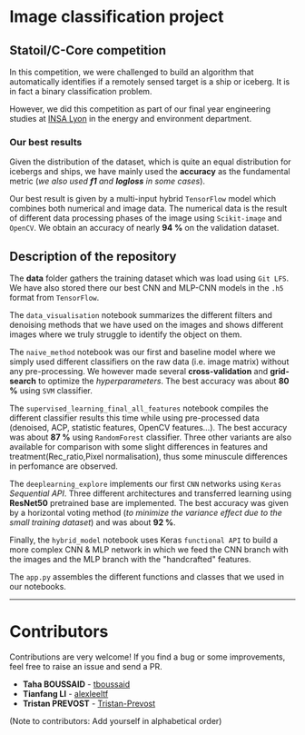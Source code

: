 # Image classification project

## Statoil/C-Core competition
In this competition, we were challenged to build an algorithm that automatically identifies if a remotely sensed target is a ship or iceberg. It is in fact a binary classification problem.

However, we did this competition as part of our final year engineering studies at [INSA Lyon](https://www.insa-lyon.fr/) in the energy and environment department. 

### Our best results
Given the distribution of the dataset, which is quite an equal distribution for icebergs and ships, we have mainly used the **accuracy** as the fundamental metric (*we also used **f1** and **logloss** in some cases*).

Our best result is given by a multi-input hybrid ```TensorFlow``` model which combines both numerical and image data. The numerical data is the result of different data processing phases of the image using ```Scikit-image``` and ```OpenCV```. We obtain an accuracy of nearly **94 %** on the validation dataset.

## Description of the repository
The **data** folder gathers the training dataset which was load using ```Git LFS```. We have also stored there our best CNN and MLP-CNN models in the ```.h5``` format from ```TensorFlow```. 

The ```data_visualisation``` notebook summarizes the different filters and denoising methods that we have used on the images and shows different images where we truly struggle to identify the object on them.

The ```naive_method``` notebook was our first and baseline model where we simply used different classifiers on the raw data (i.e. image matrix) without any pre-processing. We however made several **cross-validation** and **grid-search** to optimize the *hyperparameters*. The best accuracy was about **80 %** using ```SVM``` classifier.

The ```supervised_learning_final_all_features``` notebook compiles the different classifier results this time while using pre-processed data (denoised, ACP, statistic features, OpenCV features...). The best accuracy was about **87 %** using ```RandomForest``` classifier. Three other variants are also available for comparison with some slight differences in features and treatment(Rec_ratio,Pixel normalisation), thus some minuscule differences in perfomance are observed.

The ```deeplearning_explore``` implements our first ```CNN``` networks using ```Keras``` *Sequential API*. Three different architectures and transferred learning using **ResNet50** pretrained base are implemented. The best accuracy was given by a horizontal voting method (*to minimize the variance effect due to the small training dataset*) and was about **92 %**.

Finally, the ```hybrid_model``` notebook uses Keras ```functional API``` to build a more complex CNN & MLP network in which we feed the CNN branch with the images and the MLP branch with the "handcrafted" features.

The ```app.py``` assembles the different functions and classes that we used in our notebooks.

---
# Contributors
Contributions are very welcome! If you find a bug or some improvements, feel free to raise an issue and send a PR.

* **Taha BOUSSAID** - [tboussaid](https://github.com/tboussaid)
* **Tianfang LI** - [alexleeltf](https://github.com/alexleeltf)
* **Tristan PREVOST** - [Tristan-Prevost](https://github.com/Tristan-Prevost)

(Note to contributors: Add yourself in alphabetical order)
